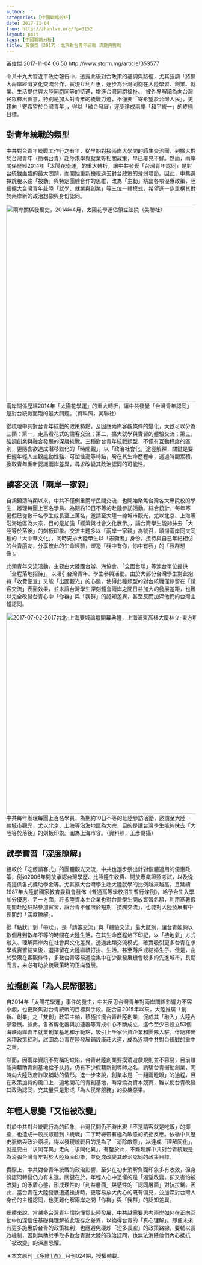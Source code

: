 ```yaml
---
author: ''
categories: [中國戰略分析]
date: 2017-11-04
from: http://zhanlve.org/?p=3152
layout: post
tags: [中國戰略分析]
title: 黃俊傑（2017）：北京對台青年統戰 流變與挑戰
---
```


<div id="entry">
<div class="at-above-post addthis_tool" data-url="http://zhanlve.org/?p=3152">
</div>
<p>
<a class="link_author info_inner_content" data-author_id="106675" href="http://www.storm.mg/authors/106675/%E9%BB%83%E4%BF%8A%E5%82%91">
<span class="info_author">
    黃俊傑
   </span>
</a>
<span class="info_time info_inner_content">
   2017-11-04 06:50 http://www.storm.mg/article/353577
  </span>
</p>
<p>
  中共十九大習近平政治報告中，透露此後對台政策的基調與路徑，尤其強調「將擴大兩岸經濟文化交流合作，實現互利互惠，逐步為台灣同胞在大陸學習、創業、就業、生活提供與大陸同胞同等的待遇，增進台灣同胞福祉。」被外界解讀為向台灣民眾釋出善意，特別是加大對青年的統戰力道，不僅要「寄希望於台灣人民」，更趨向「寄希望於台灣青年」，得以「融合發展」逐步達成兩岸「和平統一」的終極目標。
 </p>
<h2 class="subtitle2">
  對青年統戰的類型
 </h2>
<p>
  中共對台青年統戰工作行之有年，從早期對接兩岸大學間的師生交流團，到擴大對於台灣青年（簡稱台青）赴陸求學與就業等相關政策，早已屢見不鮮。然而，兩岸關係歷經2014年「太陽花學運」的重大轉折，讓中共發覺「台灣青年認同」是對台統戰面臨的最大問題，而開始重新檢視過去對台政策的薄弱環節。因此，中共選擇跳脫以往「被動」與特定團體合作的思維，改為「主動」祭出各項優惠政策，陸續擴大台灣青年赴陸「就學、就業與創業」等三位一體模式，希望進一步重構其對於兩岸新的政治想像與身份認同。
 </p>
<div class="dnd-atom-wrapper type-image context-smg_800xauto_er atom-align-center">
<div class="dnd-drop-wrapper">
<img alt="兩岸關係發展史，2014年4月，太陽花學運佔領立法院（美聯社）" height="522" src="http://image.cache.storm.mg/styles/smg-800xauto-er/s3/media/image/2015/11/06/20151106-074725_U720_M100586_699d.jpg?itok=CLaUQ2Pa" title="兩岸關係發展史，2014年4月，太陽花學運佔領立法院（美聯社）" width="800"/>
</div>
<div class="dnd-legend-wrapper">
<div class="meta">
    兩岸關係歷經2014年「太陽花學運」的重大轉折，讓中共發覺「台灣青年認同」是對台統戰面臨的最大問題。（資料照，美聯社）
   </div>
</div>
</div>
<p>
  從梳理中共對台青年統戰的政策特點，及因應兩岸客觀條件的變化，大致可以分為三類：第一，走馬看花式的請客交流；第二，擴大就學與實習的體驗交流；第三，強調創業與融合發展的深層統戰。三種對台青年統戰類型，不僅有互動程度的區別，更隱含欲達成潛移默化的「時間觀」。以「政治社會化」途徑解釋，關鍵是要把握年輕人主觀能動性強、可塑性高等特點，盼在其生命歷程中，透過時間累積，換取青年重新認識兩岸差異，尋求改變其政治認同的可能性。
 </p>
<h2 class="subtitle2">
  請客交流「兩岸一家親」
 </h2>
<p>
  自胡錦濤時期以來，中共不僅側重兩岸民間交流，也開始聚焦台灣各大專院校的學生，辦理每團上百名學員、為期約10日不等的赴陸參訪活動。綜合統計，每年寒暑假已從數千名學生成長至上萬名，邀請至大陸一線城市觀光，尤以北京、上海等沿海地區為大宗，目的是加強「經濟與社會文化展示」，讓台灣學生能夠抹去「大陸等於落後」的刻板印象。交流主題多以「兩岸一家親」為號召，頌揚兩岸同文同種的「大中華文化」，同時安排大陸學生以「志願者」身份，接待與自己年紀相仿的台青朋友，分享彼此的生命經驗，塑造「我中有你，你中有我」的「我群想像」。
 </p>
<p>
  此類青年交流活動，主要由大陸國台辦、海協會、「全國台聯」等涉台單位提供「全程落地招待」，以吸引台灣青年、學生參與活動。由於大部分台灣學生對此抱持「收費便宜」又能「出國觀光」的心態，使得此種類型的對台統戰僅停留在「請客交流」表面效果，並未讓台灣學生深刻體會兩岸之間日益加大的發展差距，也難以完全改變台青心中「你群」與「我群」的認知差異，甚至反而加深他們的台灣主體認同。
 </p>
<div class="dnd-atom-wrapper type-image context-smg_800x533_wm atom-align-center">
<div class="dnd-drop-wrapper">
<img alt="2017-07-02-2017台北-上海雙城論壇開幕典禮，上海浦東高樓大廈林立-東方明珠廣播電視塔02-上海市容。（王彥喬攝）" height="533" src="http://image.cache.storm.mg/styles/smg-800x533-fp-wm/s3/media/image/2017/07/02/20170702-123222_U6942_M296566_71da.jpg?itok=nt7pOXne" title="2017-07-02-2017台北-上海雙城論壇開幕典禮，上海浦東高樓大廈林立-東方明珠廣播電視塔02-上海市容。（王彥喬攝）" width="800"/>
</div>
<div class="dnd-legend-wrapper">
<div class="meta">
    中共每年辦理每團上百名學員、為期約10日不等的赴陸參訪活動，邀請至大陸一線城市觀光，尤以北京、上海等沿海地區為大宗，目的是讓台灣學生能夠抹去「大陸等於落後」的刻板印象。圖為上海市容。（資料照，王彥喬攝）
   </div>
</div>
</div>
<h2 class="subtitle2">
  就學實習「深度瞭解」
 </h2>
<p>
  相較於「吃飯請客式」的團體觀光交流，中共也逐步祭出針對個體適用的優惠政策，例如2006年開放承認台灣學歷、比照陸生收費、開放專業證照考試，以及從寬提供各式獎助學金等。尤其擴大台灣學生赴大陸就學的比例越來越高，且延續1987年大陸前國家教育委員會發佈《普通高等學校招生暫行條例》，給予台生入學加分優惠。另一方面，許多陸資本土企業也對台灣學生開放實習名額，利用寒暑假期間赴陸駐點參加實習，讓台青不僅限於短期「接觸交流」，也能對大陸發展有中長期的「深度瞭解」。
 </p>
<p>
  從「點狀」到「帶狀」，是「請客交流」與「體驗交流」最大區別，讓台青能夠以數個月到數年不等的時間在大陸生活，在其生命歷程烙下印記，以「接地氣」方式融入、理解兩岸內在社會與文化差異。透過此類交流模式，確實吸引更多台青在求學或實習結束後，選擇留在大陸繼續打拚、生活，甚至落戶或結婚生子。但是，由於受限在客觀條件，多數台青容易過度集中在少數發展機會較多的先進城市，長期而言，未必有助於統戰策略的正向發展。
 </p>
<h2 class="subtitle2">
  拉攏創業「為人民幣服務」
 </h2>
<p>
  自2014年「太陽花學運」事件的發生，中共反思台灣青年對兩岸關係影響力不容小覷，也更聚焦對台青統戰的目標與手段。配合自2015年以來，大陸推廣「創新、創業」之「雙創」政策主軸，積極拉攏台青赴陸創業，促成其「融入」大陸內部發展。據此，各省孵化器與加速器等育成中心不斷成立，迄今至少已設立53個海峽兩岸青年就業創業基地和示範點，吸引上千家台資企業和團隊入駐。伴隨釋出各項政策紅利，試圖為台青在陸發展鋪設康莊大道，成為近期中共對台統戰的重中之重。
 </p>
<p>
  然而，因兩岸資訊不對稱的缺陷，台青赴陸創業要摸清遊戲規則並不容易，目前雖能夠藉助青創基地給予扶持，仍有不少假藉新創導師之名，誘騙台青衝動創業，同時向大陸政府詐取補助的情形。進一步來說，創業本是「一翻兩瞪眼」的過程，且在政策加持的風口上，遍地開花的青創基地，時常淪為資本競賽，難以使台青改變其政治認同，充其量只是形成「為人民幣服務」的投機惡果。
 </p>
<h2 class="subtitle2">
  年輕人思變「又怕被改變」
 </h2>
<p>
  對於中共對台統戰行為的印象，台灣民間仍不時出現「不是請客就是吃飯」的揶揄，也造成一般民眾聽到「統戰」二字時總帶有極為敏感的抗拒反應。依循中共歷史脈絡與政治語境，得以發現統戰目的是為了「消除敵意」，以達成「理解同化」，就是要由「求同存異」走向「求同化異」。有鑒於此，不難理解中共對台青統戰是為消弭台灣青年對於大陸負面印象，並促成改變其政治認同的政策目標。
 </p>
<p>
  實際上，中共對台青年統戰的政治影響，至少在初步消解負面印象多有收效，但身份認同轉變仍力有未逮。關鍵在於，年輕人心中恐懼的是「渴望改變，卻又害怕被改變」的矛盾心態，形成理性的「利益層面」與感性的「認同層面」對抗拉鋸。因此，當台青在大陸發展遭遇挫折時，更容易放大內心的既有偏見，並加深對台灣人身份的主體認同，也更難化解兩岸之間「你群」與「我群」的認知差異。
 </p>
<p>
  總體來說，當越多台灣青年懷抱憧憬赴陸發展，中共越需要思考兩岸如何在正向互動中加深信任基礎與理解彼此現存之差異，以換得台青的「真心理解」。即便未來有更多施惠於台青的政策紅利，也應避免硬炒「短多長空」的政策路線，要輔以長效機制，否則無助於爭取多數台青對大陸的政治認同，也無法消除他們內心抵抗「被改變」的深層恐懼。
 </p>
<p>
  ＊本文原刊
  <a href="https://www.facebook.com/duoweitw/" target="_blank">
   《多維TW》
  </a>
  月刊024期，授權轉載。
 </p>
<p>
</p>
<!-- AddThis Advanced Settings above via filter on the_content -->
<!-- AddThis Advanced Settings below via filter on the_content -->
<!-- AddThis Advanced Settings generic via filter on the_content -->
<!-- AddThis Share Buttons above via filter on the_content -->
<!-- AddThis Share Buttons below via filter on the_content -->
<div class="at-below-post addthis_tool" data-url="http://zhanlve.org/?p=3152">
</div>
<!-- AddThis Share Buttons generic via filter on the_content -->
</div>
